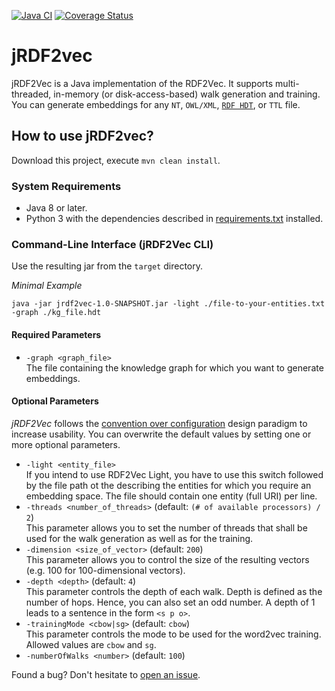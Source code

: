[![Java CI](https://github.com/dwslab/jRDF2Vec/workflows/Java%20CI/badge.svg)](https://github.com/dwslab/jRDF2Vec/actions)
[![Coverage Status](https://coveralls.io/repos/github/dwslab/jRDF2Vec/badge.svg?branch=master)](https://coveralls.io/github/dwslab/jRDF2Vec?branch=master)

# jRDF2vec
jRDF2Vec is a Java implementation of the RDF2Vec. 
It supports multi-threaded, in-memory (or disk-access-based) walk generation and training.
You can generate embeddings for any `NT`, `OWL/XML`, [`RDF HDT`](http://www.rdfhdt.org/), or `TTL` file.

## How to use jRDF2vec?
Download this project, execute `mvn clean install`. 

### System Requirements
- Java 8 or later.
- Python 3 with the dependencies described in [requirements.txt](/src/main/resources/requirements.txt) installed.

### Command-Line Interface (jRDF2Vec CLI)
Use the resulting jar from the `target` directory.

*Minimal Example*
```
java -jar jrdf2vec-1.0-SNAPSHOT.jar -light ./file-to-your-entities.txt -graph ./kg_file.hdt
```

#### Required Parameters
- `-graph <graph_file>`<br/>
The file containing the knowledge graph for which you want to generate embeddings.

#### Optional Parameters
*jRDF2Vec* follows the <a href="https://en.wikipedia.org/wiki/Convention_over_configuration">convention over 
configuration</a> design paradigm to increase usability. You can overwrite the default values by setting one or more
optional parameters.
- `-light <entity_file>`<br/>
If you intend to use RDF2Vec Light, you have to use this switch followed by the file path ot the describing the entities
for which you require an embedding space. The file should contain one entity (full URI) per line.
- `-threads <number_of_threads>` (default: `(# of available processors) / 2`)<br/>
This parameter allows you to set the number of threads that shall be used for the walk generation as well as for the 
training.
- `-dimension <size_of_vector>` (default: `200`)<br/>
This parameter allows you to control the size of the resulting vectors (e.g. 100 for 100-dimensional vectors).
- `-depth <depth>` (default: `4`)<br/>
This parameter controls the depth of each walk. Depth is defined as the number of hops. Hence, you can also set an odd
number. A depth of 1 leads to a sentence in the form `<s p o>`.
- `-trainingMode <cbow|sg>` (default: `cbow`) <br/>
This parameter controls the mode to be used for the word2vec training. Allowed values are `cbow` and `sg`.
- `-numberOfWalks <number>` (default: `100`)

Found a bug? Don't hesitate to <a href="https://github.com/dwslab/jRDF2Vec/issues">open an issue</a>.